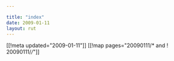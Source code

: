 ```yaml
---

title: "index"
date: 2009-01-11
layout: rut
---
```


[[!meta updated="2009-01-11"]]
[[!map pages="20090111/* and ! 20090111/*/*"]]
